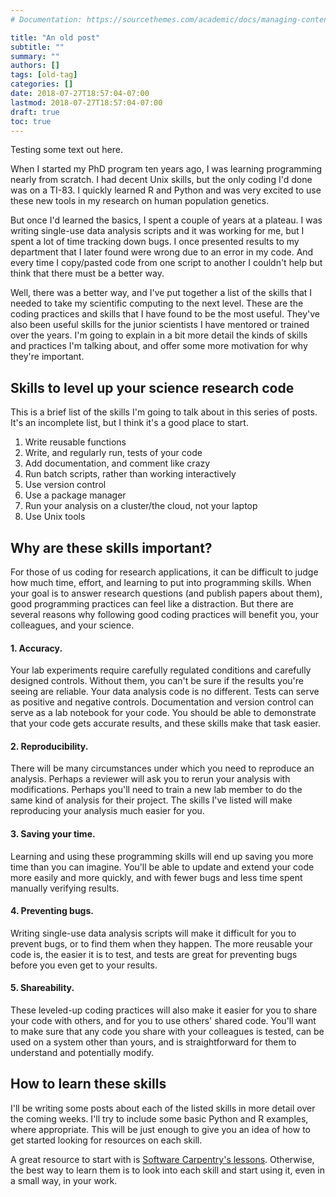 ```yaml
---
# Documentation: https://sourcethemes.com/academic/docs/managing-content/

title: "An old post"
subtitle: ""
summary: ""
authors: []
tags: [old-tag]
categories: []
date: 2018-07-27T18:57:04-07:00
lastmod: 2018-07-27T18:57:04-07:00
draft: true
toc: true
---
```


Testing some text out here.

When I started my PhD program ten years ago, I was learning programming nearly from scratch. I had decent Unix skills, but the only coding I'd done was on a TI-83. I quickly learned R and Python and was very excited to use these new tools in my research on human population genetics. 

But once I'd learned the basics, I spent a couple of years at a plateau. I was writing single-use data analysis scripts and it was working for me, but I spent a lot of time tracking down bugs. I once presented results to my department that I later found were wrong due to an error in my code. And every time I copy/pasted code from one script to another I couldn't help but think that there must be a better way.

Well, there was a better way, and I've put together a list of the skills that I needed to take my scientific computing to the next level. These are the coding practices and skills that I have found to be the most useful. They've also been useful skills for the junior scientists I have mentored or trained over the years. I'm going to explain in a bit more detail the kinds of skills and practices I'm talking about, and offer some more motivation for why they're important.

## Skills to level up your science research code

This is a brief list of the skills I'm going to talk about in this series of posts. It's an incomplete list, but I think it's a good place to start.

1. Write reusable functions
1. Write, and regularly run, tests of your code
1. Add documentation, and comment like crazy
1. Run batch scripts, rather than working interactively
1. Use version control
1. Use a package manager
1. Run your analysis on a cluster/the cloud, not your laptop
1. Use Unix tools


## Why are these skills important?

For those of us coding for research applications, it can be difficult to judge how much time, effort, and learning to put into programming skills. When your goal is to answer research questions (and publish papers about them), good programming practices can feel like a distraction. But there are several reasons why following good coding practices will benefit you, your colleagues, and your science.

#### 1. **Accuracy**. 

Your lab experiments require carefully regulated conditions and carefully designed controls. Without them, you can't be sure if the results you're seeing are reliable. Your data analysis code is no different. Tests can serve as positive and negative controls. Documentation and version control can serve as a lab notebook for your code. You should be able to demonstrate that your code gets accurate results, and these skills make that task easier.

#### 2. **Reproducibility**. 

There will be many circumstances under which you need to reproduce an analysis. Perhaps a reviewer will ask you to rerun your analysis with modifications. Perhaps you'll need to train a new lab member to do the same kind of analysis for their project. The skills I've listed will make reproducing your analysis much easier for you.

#### 3. **Saving your time**. 

Learning and using these programming skills will end up saving you more time than you can imagine. You'll be able to update and extend your code more easily and more quickly, and with fewer bugs and less time spent manually verifying results.

#### 4. **Preventing bugs**. 

Writing single-use data analysis scripts will make it difficult for you to prevent bugs, or to find them when they happen. The more reusable your code is, the easier it is to test, and tests are great for preventing bugs before you even get to your results.

#### 5. **Shareability**. 

These leveled-up coding practices will also make it easier for you to share your code with others, and for you to use others' shared code. You'll want to make sure that any code you share with your colleagues is tested, can be used on a system other than yours, and is straightforward for them to understand and potentially modify.

## How to learn these skills

I'll be writing some posts about each of the listed skills in more detail over the coming weeks. I'll try to include some basic Python and R examples, where appropriate. This will be just enough to give you an idea of how to get started looking for resources on each skill.

A great resource to start with is [Software Carpentry's lessons](https://software-carpentry.org/lessons/). Otherwise, the best way to learn them is to look into each skill and start using it, even in a small way, in your work.

